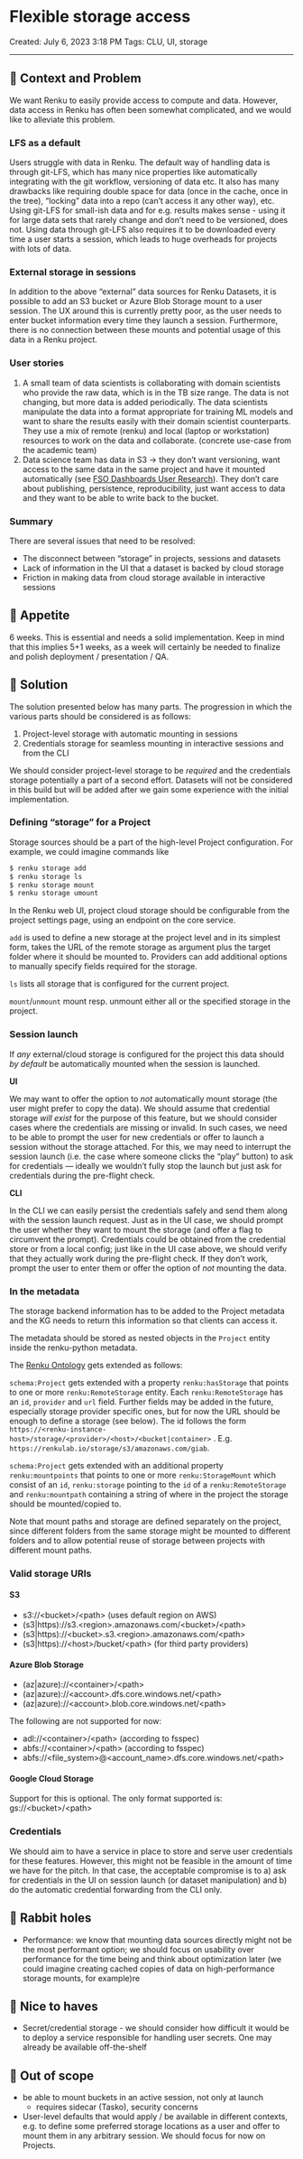 # Flexible storage access

Created: July 6, 2023 3:18 PM
Tags: CLU, UI, storage

---

## 🤔 Context and Problem

We want Renku to easily provide access to compute and data. However, data access
in Renku has often been somewhat complicated, and we would like to alleviate
this problem.

### LFS as a default

Users struggle with data in Renku. The default way of handling data is through
git-LFS, which has many nice properties like automatically integrating with the
git workflow, versioning of data etc. It also has many drawbacks like requiring
double space for data (once in the cache, once in the tree), “locking” data into
a repo (can’t access it any other way), etc. Using git-LFS for small-ish data
and for e.g. results makes sense - using it for large data sets that rarely
change and don’t need to be versioned, does not. Using data through git-LFS also
requires it to be downloaded every time a user starts a session, which leads to
huge overheads for projects with lots of data.

### External storage in sessions

In addition to the above “external” data sources for Renku Datasets, it is
possible to add an S3 bucket or Azure Blob Storage mount to a user session. The
UX around this is currently pretty poor, as the user needs to enter bucket
information every time they launch a session. Furthermore, there is no
connection between these mounts and potential usage of this data in a Renku
project.

### User stories

1. A small team of data scientists is collaborating with domain scientists who
   provide the raw data, which is in the TB size range. The data is not
   changing, but more data is added periodically. The data scientists manipulate
   the data into a format appropriate for training ML models and want to share
   the results easily with their domain scientist counterparts. They use a mix
   of remote (renku) and local (laptop or workstation) resources to work on the
   data and collaborate. (concrete use-case from the academic team)
2. Data science team has data in S3 → they don’t want versioning, want access to
   the same data in the same project and have it mounted automatically (see [FSO
   Dashboards User
   Research](https://www.notion.so/FSO-Dashboards-User-Research-fe67bc232647489690954f24b134811a?pvs=21)).
   They don’t care about publishing, persistence, reproducibility, just want
   access to data and they want to be able to write back to the bucket.

### Summary

There are several issues that need to be resolved:

- The disconnect between “storage” in projects, sessions and datasets
- Lack of information in the UI that a dataset is backed by cloud storage
- Friction in making data from cloud storage available in interactive sessions

## 🍴 Appetite

6 weeks. This is essential and needs a solid implementation. Keep in mind that
this implies 5+1 weeks, as a week will certainly be needed to finalize and
polish deployment / presentation / QA.

## 🎯 Solution

The solution presented below has many parts. The progression in which the
various parts should be considered is as follows:

1. Project-level storage with automatic mounting in sessions
4. Credentials storage for seamless mounting in interactive sessions and from
   the CLI

We should consider project-level storage to be *required* and the credentials
storage potentially a part of a second effort. Datasets will not be considered
in this build but will be added after we gain some experience with the initial
implementation.

### Defining “storage” for a Project

Storage sources should be a part of the high-level Project configuration. For
example, we could imagine commands like

```bash
$ renku storage add
$ renku storage ls
$ renku storage mount
$ renku storage umount
```

In the Renku web UI, project cloud storage should be configurable from the
project settings page, using an endpoint on the core service.

`add` is used to define a new storage at the project level and in its simplest
form, takes the URL of the remote storage as argument plus the target folder
where it should be mounted to. Providers can add additional options to manually
specify fields required for the storage.

`ls` lists all storage that is configured for the current project.

`mount`/`unmount` mount resp. unmount either all or the specified storage in the
project.

### Session launch

If *any* external/cloud storage is configured for the project this data should
*by default* be automatically mounted when the session is launched.

****UI****

We may want to offer the option to *not* automatically mount storage (the user
might prefer to copy the data). We should assume that credential storage *will
exist* for the purpose of this feature, but we should consider cases where the
credentials are missing or invalid. In such cases, we need to be able to prompt
the user for new credentials or offer to launch a session without the storage
attached. For this, we may need to interrupt the session launch (i.e. the case
where someone clicks the “play” button) to ask for credentials — ideally we
wouldn’t fully stop the launch but just ask for credentials during the
pre-flight check.

******CLI******

In the CLI we can easily persist the credentials safely and send them along with
the session launch request. Just as in the UI case, we should prompt the user
whether they want to mount the storage (and offer a flag to circumvent the
prompt). Credentials could be obtained from the credential store or from a local
config; just like in the UI case above, we should verify that they actually work
during the pre-flight check. If they don’t work, prompt the user to enter them
or offer the option of *not* mounting the data.

### In the metadata

The storage backend information has to be added to the Project metadata and the
KG needs to return this information so that clients can access it.

The metadata should be stored as nested objects in the `Project` entity inside
the renku-python metadata.

The [Renku Ontology](https://swissdatasciencecenter.github.io/renku-ontology/)
gets extended as follows:

`schema:Project` gets extended with a property `renku:hasStorage` that points to
one or more `renku:RemoteStorage` entity. Each `renku:RemoteStorage` has an
`id`, `provider` and `url` field. Further fields may be added in the future,
especially storage provider specific ones, but for now the URL should be enough
to define a storage (see below). The id follows the form
`https://<renku-instance-host>/storage/<provider>/<host>/<bucket|container>` .
E.g. `https://renkulab.io/storage/s3/amazonaws.com/giab`.

`schema:Project` gets extended with an additional property `renku:mountpoints`
that points to one or more `renku:StorageMount` which consist of an `id`,
`renku:storage` pointing to the `id` of a `renku:RemoteStorage` and
`renku:mountpath` containing a string of where in the project the storage should
be mounted/copied to.

Note that mount paths and storage are defined separately on the project, since
different folders from the same storage might be mounted to different folders
and to allow potential reuse of storage between projects with different mount
paths.


### Valid storage URIs

#### S3

- s3://\<bucket\>/\<path\>  (uses default region on AWS)
- (s3|https)://s3.\<region\>.amazonaws.com/\<bucket\>/\<path\>
- (s3|https)://\<bucket\>.s3.\<region\>.amazonaws.com/\<path\>
- (s3|https)://\<host\>/bucket/\<path\> (for third party providers)

#### Azure Blob Storage

- (az|azure)://\<container\>/\<path\>
- (az|azure)://\<account\>.dfs.core.windows.net/\<path\>
- (az|azure)://\<account\>.blob.core.windows.net/\<path\>

The following are not supported for now:

- adl://\<container\>/\<path\> (according to fsspec)
- abfs://\<container\>/\<path\> (according to fsspec)
- abfs://\<file_system\>@\<account_name\>.dfs.core.windows.net/\<path\>


#### Google Cloud Storage

Support for this is optional. The only format supported is:
gs://\<bucket\>/\<path\>


### Credentials

We should aim to have a service in place to store and serve user credentials for
these features. However, this might not be feasible in the amount of time we
have for the pitch. In that case, the acceptable compromise is to a) ask for
credentials in the UI on session launch (or dataset manipulation) and b) do the
automatic credential forwarding from the CLI only.

## 🐰 Rabbit holes

- Performance: we know that mounting data sources directly might not be the most
  performant option; we should focus on usability over performance for the time
  being and think about optimization later (we could imagine creating cached
  copies of data on high-performance storage mounts, for example)re

## 🏅 Nice to haves

- Secret/credential storage - we should consider how difficult it would be to
  deploy a service responsible for handling user secrets. One may already be
  available off-the-shelf

## 🙅 Out of scope

- be able to mount buckets in an active session, not only at launch
  - requires sidecar (Tasko), security concerns
- User-level defaults that would apply / be available in different contexts,
  e.g. to define some preferred storage locations as a user and offer to mount
  them in any arbitrary session. We should focus for now on Projects.
